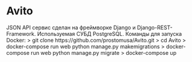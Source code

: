 <h1> Avito </h1>
JSON API сервис сделан на фреймворке Django и Django-REST-Framework. Используемая СУБД PostgreSQL.
Команды для запуска Docker:
> git clone https://github.com/prostomusa/Avito.git
> cd Avito
> docker-compose run web python manage.py makemigrations
> docker-compose run web python manage.py migrate
> docker-compose up
